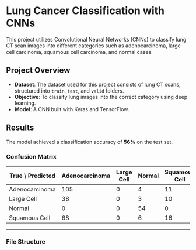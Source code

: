 # Lung Cancer Classification with CNNs

This project utilizes Convolutional Neural Networks (CNNs) to classify lung CT scan images into different categories such as adenocarcinoma, large cell carcinoma, squamous cell carcinoma, and normal cases.

## Project Overview
- **Dataset**: The dataset used for this project consists of lung CT scans, structured into `train`, `test`, and `valid` folders.
- **Objective**: To classify lung images into the correct category using deep learning.
- **Model**: A CNN built with Keras and TensorFlow.

## Results
The model achieved a classification accuracy of **56%** on the test set.

### Confusion Matrix
| **True \ Predicted** | Adenocarcinoma | Large Cell | Normal | Squamous Cell |
|-----------------------|----------------|------------|--------|---------------|
| Adenocarcinoma        | 105            | 0          | 4      | 11            |
| Large Cell            | 38             | 0          | 3      | 10            |
| Normal                | 0              | 0          | 54     | 0             |
| Squamous Cell         | 68             | 0          | 6      | 16            |

---

### File Structure


